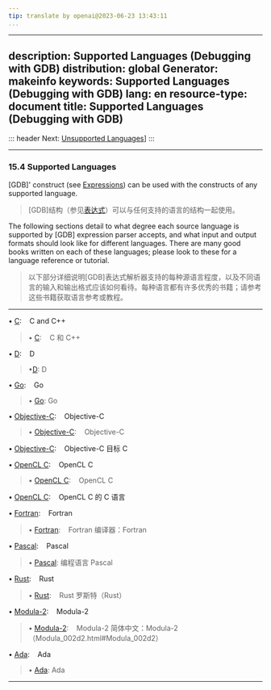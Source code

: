 ```yaml
---
tip: translate by openai@2023-06-23 13:43:11
...
```

---
description: Supported Languages (Debugging with GDB)
distribution: global
Generator: makeinfo
keywords: Supported Languages (Debugging with GDB)
lang: en
resource-type: document
title: Supported Languages (Debugging with GDB)
-----------------------------------------------

::: header
Next: [Unsupported Languages](Unsupported-Languages.html#Unsupported-Languages)]
:::

---

### 15.4 Supported Languages

[GDB]' construct (see [Expressions](Expressions.html#Expressions)) can be used with the constructs of any supported language.

> [GDB]结构（参见[表达式](Expressions.html#Expressions)）可以与任何支持的语言的结构一起使用。

The following sections detail to what degree each source language is supported by [GDB] expression parser accepts, and what input and output formats should look like for different languages. There are many good books written on each of these languages; please look to these for a language reference or tutorial.

> 以下部分详细说明[GDB]表达式解析器支持的每种源语言程度，以及不同语言的输入和输出格式应该如何看待。每种语言都有许多优秀的书籍；请参考这些书籍获取语言参考或教程。

---

• [C](C.html#C):                                              C and C++

> • [C](C.html#C):                                              C 和 C++

• [D](D.html#D):                                              D

> •[D](D.html#D):  D

• [Go](Go.html#Go):                                           Go

> • [Go](Go.html#Go): Go

• [Objective-C](Objective_002dC.html#Objective_002dC):        Objective-C

> • [Objective-C](Objective_002dC.html#Objective_002dC):        Objective-C

• [Objective-C](Objective_002dC.html#Objective_002dC):        Objective-C 目标 C

• [OpenCL C](OpenCL-C.html#OpenCL-C):                         OpenCL C

> • [OpenCL C](OpenCL-C.html#OpenCL-C):                         OpenCL C

• [OpenCL C](OpenCL-C.html#OpenCL-C):                         OpenCL C 的 C 语言

• [Fortran](Fortran.html#Fortran):                            Fortran

> • [Fortran](Fortran.html#Fortran):                            Fortran
> 编译器：Fortran

• [Pascal](Pascal.html#Pascal):                               Pascal

> • [Pascal](Pascal.html#Pascal): 编程语言 Pascal

• [Rust](Rust.html#Rust):                                     Rust

> • [Rust](Rust.html#Rust):                                     Rust
> 罗斯特（Rust）

• [Modula-2](Modula_002d2.html#Modula_002d2):                 Modula-2

> • [Modula-2](Modula_002d2.html#Modula_002d2):                 Modula-2
> 简体中文：Modula-2（Modula_002d2.html#Modula_002d2）

• [Ada](Ada.html#Ada):                                                       Ada

> • [Ada](Ada.html#Ada): Ada

---
